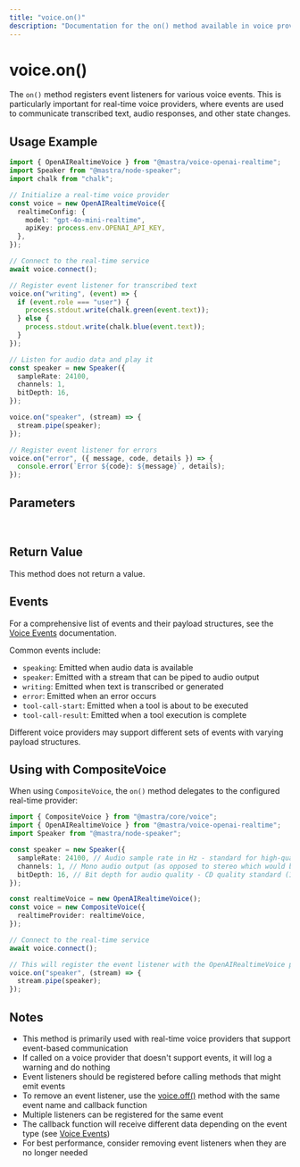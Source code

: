 ```yaml
---
title: "voice.on()"
description: "Documentation for the on() method available in voice providers, which registers event listeners for voice events."
---
```


# voice.on()

The `on()` method registers event listeners for various voice events. This is particularly important for real-time voice providers, where events are used to communicate transcribed text, audio responses, and other state changes.

## Usage Example

```typescript
import { OpenAIRealtimeVoice } from "@mastra/voice-openai-realtime";
import Speaker from "@mastra/node-speaker";
import chalk from "chalk";

// Initialize a real-time voice provider
const voice = new OpenAIRealtimeVoice({
  realtimeConfig: {
    model: "gpt-4o-mini-realtime",
    apiKey: process.env.OPENAI_API_KEY,
  },
});

// Connect to the real-time service
await voice.connect();

// Register event listener for transcribed text
voice.on("writing", (event) => {
  if (event.role === "user") {
    process.stdout.write(chalk.green(event.text));
  } else {
    process.stdout.write(chalk.blue(event.text));
  }
});

// Listen for audio data and play it
const speaker = new Speaker({
  sampleRate: 24100,
  channels: 1,
  bitDepth: 16,
});

voice.on("speaker", (stream) => {
  stream.pipe(speaker);
});

// Register event listener for errors
voice.on("error", ({ message, code, details }) => {
  console.error(`Error ${code}: ${message}`, details);
});
```

## Parameters

<br />
<PropertiesTable
  content={[
    {
      name: "event",
      type: "string",
      description:
        "Name of the event to listen for. See the [Voice Events](./voice.events) documentation for a list of available events.",
      isOptional: false,
    },
    {
      name: "callback",
      type: "function",
      description:
        "Callback function that will be called when the event occurs. The callback signature depends on the specific event.",
      isOptional: false,
    },
  ]}
/>

## Return Value

This method does not return a value.

## Events

For a comprehensive list of events and their payload structures, see the [Voice Events](./voice.events) documentation.

Common events include:

- `speaking`: Emitted when audio data is available
- `speaker`: Emitted with a stream that can be piped to audio output
- `writing`: Emitted when text is transcribed or generated
- `error`: Emitted when an error occurs
- `tool-call-start`: Emitted when a tool is about to be executed
- `tool-call-result`: Emitted when a tool execution is complete

Different voice providers may support different sets of events with varying payload structures.

## Using with CompositeVoice

When using `CompositeVoice`, the `on()` method delegates to the configured real-time provider:

```typescript
import { CompositeVoice } from "@mastra/core/voice";
import { OpenAIRealtimeVoice } from "@mastra/voice-openai-realtime";
import Speaker from "@mastra/node-speaker";

const speaker = new Speaker({
  sampleRate: 24100, // Audio sample rate in Hz - standard for high-quality audio on MacBook Pro
  channels: 1, // Mono audio output (as opposed to stereo which would be 2)
  bitDepth: 16, // Bit depth for audio quality - CD quality standard (16-bit resolution)
});

const realtimeVoice = new OpenAIRealtimeVoice();
const voice = new CompositeVoice({
  realtimeProvider: realtimeVoice,
});

// Connect to the real-time service
await voice.connect();

// This will register the event listener with the OpenAIRealtimeVoice provider
voice.on("speaker", (stream) => {
  stream.pipe(speaker);
});
```

## Notes

- This method is primarily used with real-time voice providers that support event-based communication
- If called on a voice provider that doesn't support events, it will log a warning and do nothing
- Event listeners should be registered before calling methods that might emit events
- To remove an event listener, use the [voice.off()](./voice.off) method with the same event name and callback function
- Multiple listeners can be registered for the same event
- The callback function will receive different data depending on the event type (see [Voice Events](./voice.events))
- For best performance, consider removing event listeners when they are no longer needed
